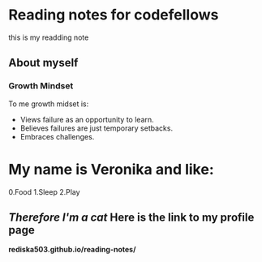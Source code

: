 # Reading notes for codefellows
this is my readding note
## About myself

### Growth Mindset
 To me growth midset is:
 - Views failure as an opportunity to learn.
 - Believes failures are just temporary setbacks.
 - Embraces challenges.


My name is Veronika and like:
==========================
0.Food
1.Sleep
2.Play


***Therefore I'm a cat***
Here is the link to my profile page 
------------------

**rediska503.github.io/reading-notes/**






